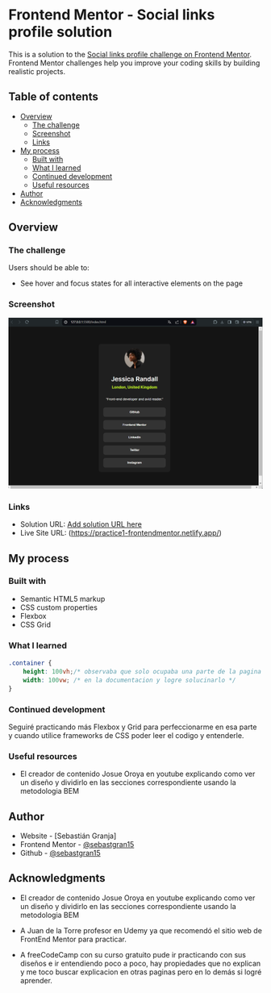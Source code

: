 # Frontend Mentor - Social links profile solution

This is a solution to the [Social links profile challenge on Frontend Mentor](https://www.frontendmentor.io/challenges/social-links-profile-UG32l9m6dQ). Frontend Mentor challenges help you improve your coding skills by building realistic projects. 

## Table of contents

- [Overview](#overview)
  - [The challenge](#the-challenge)
  - [Screenshot](#screenshot)
  - [Links](#links)
- [My process](#my-process)
  - [Built with](#built-with)
  - [What I learned](#what-i-learned)
  - [Continued development](#continued-development)
  - [Useful resources](#useful-resources)
- [Author](#author)
- [Acknowledgments](#acknowledgments)

## Overview

### The challenge

Users should be able to:

- See hover and focus states for all interactive elements on the page

### Screenshot

![](./design/Captura%20de%20pantalla%202024-07-09%20153804.png)


### Links

- Solution URL: [Add solution URL here](https://your-solution-url.com)
- Live Site URL: (https://practice1-frontendmentor.netlify.app/)

## My process

### Built with

- Semantic HTML5 markup
- CSS custom properties
- Flexbox
- CSS Grid

### What I learned

```css
.container {
    height: 100vh;/* observaba que solo ocupaba una parte de la pagina hasta que busque */
    width: 100vw; /* en la documentacion y logre solucinarlo */
}
```

### Continued development

Seguiré practicando más Flexbox y Grid para perfeccionarme en esa parte y cuando utilice frameworks de CSS poder leer el codigo y entenderle.

### Useful resources

- El creador de contenido Josue Oroya en youtube explicando como ver un diseño y dividirlo en las secciones correspondiente usando la metodologia BEM

## Author

- Website - [Sebastián Granja]
- Frontend Mentor - [@sebastgran15](https://www.frontendmentor.io/profile/sebastgran15)
- Github - [@sebastgran15](https://github.com/sebastgran15)


## Acknowledgments

- El creador de contenido Josue Oroya en youtube explicando como ver un diseño y dividirlo en las secciones correspondiente usando la metodologia BEM
 
- A Juan de la Torre profesor en Udemy ya que recomendó el sitio web de FrontEnd Mentor para practicar.

- A freeCodeCamp con su curso gratuito pude ir practicando con sus diseños e ir entendiendo poco a poco, hay propiedades que no explican y me toco buscar explicacion en otras paginas pero en lo demás si logré aprender.
